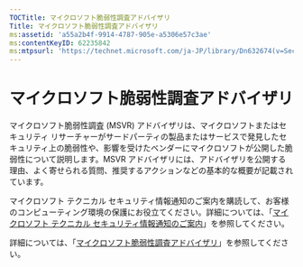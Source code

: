 ```yaml
---
TOCTitle: マイクロソフト脆弱性調査アドバイザリ
Title: マイクロソフト脆弱性調査アドバイザリ
ms:assetid: 'a55a2b4f-9914-4787-905e-a5306e57c3ae'
ms:contentKeyID: 62235842
ms:mtpsurl: 'https://technet.microsoft.com/ja-JP/library/Dn632674(v=Security.10)'
---
```


マイクロソフト脆弱性調査アドバイザリ
====================================

マイクロソフト脆弱性調査 (MSVR) アドバイザリは、マイクロソフトまたはセキュリティ リサーチャーがサードパーティの製品またはサービスで発見したセキュリティ上の脆弱性や、影響を受けたベンダーにマイクロソフトが公開した脆弱性について説明します。MSVR アドバイザリには、アドバイザリを公開する理由、よく寄せられる質問、推奨するアクションなどの基本的な概要が記載されています。

マイクロソフト テクニカル セキュリティ情報通知のご案内を購読して、お客様のコンピューティング環境の保護にお役立てください。詳細については、「[マイクロソフト テクニカル セキュリティ情報通知のご案内](https://technet.microsoft.com/ja-jp/security/dd252948)」を参照してください。

詳細については、「[マイクロソフト脆弱性調査アドバイザリ](https://technet.microsoft.com/ja-jp/security/msvr)」を参照してください。
